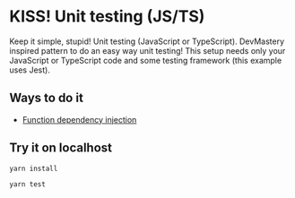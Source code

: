 # KISS! Unit testing (JS/TS) 

Keep it simple, stupid! Unit testing (JavaScript or TypeScript).
DevMastery inspired pattern to do an easy way unit testing! This setup needs only your JavaScript or TypeScript code and some testing framework (this example uses Jest). 

## Ways to do it

* [Function dependency injection](https://github.com/hetu2/KISS-Unit-testing/tree/main/src/function-dependency-injection)


## Try it on localhost

```
yarn install

yarn test
```